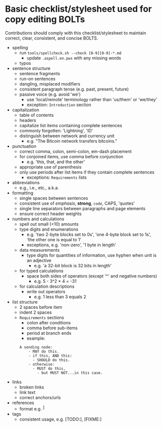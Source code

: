 # Basic checklist/stylesheet used for copy editing BOLTs

Contributions should comply with this checklist/stylesheet to maintain correct, clear, consistent, and concise BOLTS. 

  - spelling
    - run `tools/spellcheck.sh --check [0-9][0-9]-*.md`
      - update `.aspell.en.pws` with any missing words
    - typos
  - sentence structure
    - sentence fragments
    - run-on sentences
    - dangling, misplaced modifiers
    - consistent paragraph tense (e.g. past, present, future)
    - passive voice (e.g. avoid 'we')
      - use 'local/remote' terminology rather than 'us/them' or 'we/they'
      - exception: `Introduction` section
  - capitalization
    - table of contents
    - headers
    - capitalize list items containing complete sentences
    - commonly forgotten: 'Lightning', 'ID'
    - distinguish between network and currency unit
      - e.g. "The Bitcoin network transfers bitcoins."
  - punctuation
    - correct comma, colon, semi-colon, em-dash placement
    - for conjoined items, use comma before conjunction
      - e.g. 'this, that, and the other'
    - appropriate use of parenthesis
    - only use periods after list items if they contain complete sentences
      - exceptions: `Requirements` lists
  - abbreviations
    - e.g., i.e., etc., a.k.a.
  - formatting
    - single spaces between sentences
    - consistent use of _emphasis_, **strong**, `code`, CAPS, 'quotes'
    - single line separators between paragraphs and page elements
    - ensure correct header weights
  - numbers and calculations
    - spell out small (<10) amounts
    - type digits and enumerations
      - e.g. 'two 2-byte blocks set to 0s', 'one 4-byte block set to 1s', 'the other one is equal to 1'
      - exceptions, e.g. 'non-zero', '1 byte in length'
    - data measurements
      - type digits for quantities of information, use hyphen when unit is an adjective
        - e.g. 'a 32-bit block is 32 bits in length'
    - for typed calculations
      - space both sides of operators (except '^' and negative numbers)
        - e.g. 5 - 3^2 * 4 = -31
    - for calculation descriptions
      - write out operators
        - e.g. 1 less than 3 equals 2
  - list structure
    - 2 spaces before item
    - indent 2 spaces
    - `Requirements` sections
      - colon after conditions
      - comma before sub-items
      - period at branch ends
      - example:
      ```
      A sending node:
          - MAY do this.
          - if this, AND this:
            - SHOULD do this.
          - otherwise:
            - MUST do this,
              - but MUST NOT...in this case.
      ```
  - links
    - broken links
    - link text
    - correct anchors/urls
  - references
    - format e.g. <sup>[1](#reference-1)</sup>
  - tags
    - consistent usage, e.g. [TODO:], [FIXME:]
